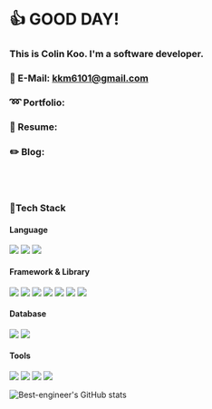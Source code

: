 :+1: GOOD DAY!
==============
### This is Colin Koo. I'm a software developer. 
### :e-mail: E-Mail: kkm6101@gmail.com
### :loop: Portfolio:
### :telescope: Resume:
### :pencil2: Blog:  
<br><br/>  
### :running:Tech Stack
#### Language
<img src="https://img.shields.io/badge/Javascript-FFE500?style=flat-square&logo=JavaScript&logoColor=black"/> <img src="https://img.shields.io/badge/HTML-E34F26?style=flat-square&logo=HTML5&logoColor=white"/> <img src="https://img.shields.io/badge/CSS-1572B6?style=flat-square&logo=CSS3&logoColor=white"/>
#### Framework & Library
<img src="https://img.shields.io/badge/Node.js-339933?style=flat-square&logo=Node.js&logoColor=white"/> <img src="https://img.shields.io/badge/Express-000000?style=flat-square&logo=Express&logoColor=white"/> <img src="https://img.shields.io/badge/React-61DAFB?style=flat-square&logo=React&logoColor=black"/> <img src="https://img.shields.io/badge/styled-components-DB7093?style=flat-square&logo=styled-componenets&logoColor=black"/> <img src="https://img.shields.io/badge/Redux-764ABC?style=flat-square&logo=Redux&logoColor=black"/> <img src="https://img.shields.io/badge/Vercel-000000?style=flat-square&logo=Vercel&logoColor=white"/> <img src="https://img.shields.io/badge/MongoDB-47A248?style=flat-square&logo=MongoDB&logoColor=black"/>
#### Database
<img src="https://img.shields.io/badge/MySQL-4479A1?style=flat-square&logo=MySQL&logoColor=black"/> <img src="https://img.shields.io/badge/Amazon AWS-232F3E?style=flat-square&logo=Amazon AWS&logoColor=white"/>
#### Tools
<img src="https://img.shields.io/badge/Git-212121?style=flat-square&logo=Git&logoColor=white"/> <img src="https://img.shields.io/badge/Figma-F24E1E?style=flat-square&logo=Figma&logoColor=white"/> <img src="https://img.shields.io/badge/GitHub-222222?style=flat-square&logo=GitHub&logoColor=white"/> <img src="https://img.shields.io/badge/Notion-000000?style=flat-square&logo=Notion&logoColor=white"/>

![Best-engineer's GitHub stats](https://github-readme-stats.vercel.app/api?username=Best-engineer&theme=default&show_icons=true)

